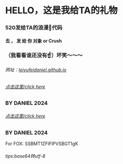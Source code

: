 # HELLO，这是我给TA的礼物
### 520发给TA的浪漫💒代码
#### 去 ， 发  给  你  对象 or Crush 
### （我看看谁还没有☝）坏笑～～～ 
###### 网址：[leiyufeidaniel.github.io](https://leiyufeidaniel.github.io/index.html)
###### <a href="./FOX.html">点击这里/click here</a>
### BY DANIEL 2024
###### [点击这里/click here](./danceheart.html) 
### BY DANIEL 2024
For FOX:
SSBMT1ZFIFlPVSBGT1gK
###### tips:base64转utf-8
